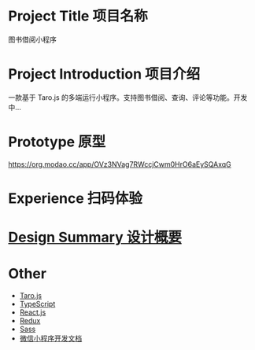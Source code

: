 # Project Title 项目名称
图书借阅小程序

# Project Introduction 项目介绍

一款基于 Taro.js 的多端运行小程序。支持图书借阅、查询、评论等功能。开发中...
# Prototype 原型

https://org.modao.cc/app/OVz3NVag7RWccjCwm0HrO6aEySQAxqG



# Experience 扫码体验


# [Design Summary  设计概要](https://www.yuque.com/gmagit/kzpwn1)




# Other

- [Taro.js](https://nervjs.github.io/taro/docs/GETTING-STARTED.html)
- [TypeScript](https://www.tslang.cn/docs/home.html)
- [React.js](https://zh-hans.reactjs.org/)
- [Redux](https://cn.redux.js.org/)
- [Sass](http://sass.bootcss.com/docs/sass-reference/)
- [微信小程序开发文档](https://developers.weixin.qq.com/miniprogram/dev/framework/)
